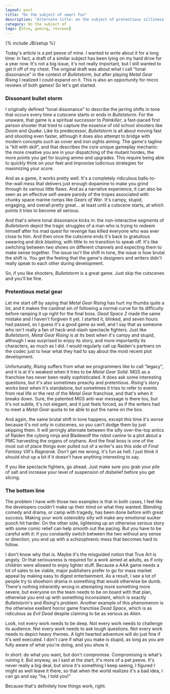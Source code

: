 ```yaml
---
layout: post
title: "On the subject of smart fun"
description: "Alternate title: on the subject of pretentious silliness"
category: On the subject of
tags: [otso, gaming, reviews]
---
```

{% include JB/setup %}

Today's article is a pet peeve of mine. I wanted to write about it for a long time: in fact, a draft of a similar subject has been lying on my hard drive for a year now. It's not a big issue, it's not really important, but I still wanted to get it off of my chest. The original draft was about what I call "tonal dissonance" in the context of _Bulletstorm_, but after playing _Metal Gear Rising_ I realized I could expand on it. This is also an opportunity for micro reviews of both games! So let's get started.

<!-- more -->

### Dissonant bullet storm

I originally defined "tonal dissonance" to describe the jarring shifts in tone that occurs every time a cutscene starts or ends in _Bulletstorm_. For the unaware, that game is a spiritual successor to _Painkiller_, a fast-paced first person shooter that tried to capture the essence of old school shooters like _Doom_ and _Quake_. Like its predecessor, _Bulletstorm_ is all about moving fast and shooting even faster, although it does also attempt to bridge with modern concepts such as cover and iron sights aiming. The game's tagline is "kill with skill", and that describes the core unique gameplay mechanic: the more creative you are in your dispatching of the mutant hordes, the more points you get for buying ammo and upgrades. This require being able to quickly think on your feet and improvise ludicrous strategies for maximizing your score.

And as a game, it works pretty well. It's a completely ridiculous balls-to-the-wall mess that delivers just enough dopamine to make you grind through its various little flaws. And as a narrative experience, it can also be seen as an effective self-aware parody of the tropes associated with chunky space marine romps like _Gears of War_. It's campy, stupid, engaging, and overall pretty great... at least until a cutscene starts, at which points it tries to become all serious.

And that's where tonal dissonance kicks in: the non-interactive segments of _Bulletstorm_ depict the tragic struggles of a man who is trying to redeem himself after his mad quest for revenge has killed everyone who was ever close to him. And then once the cutscene ends it's back to gratuitous swearing and dick blasting, with little to no transition to speak off. It's like switching between two shows on different channels and expecting them to make sense together. The issue isn't the shift in tone, the issue is how brutal the shift is. You get the feeling that the game's designers and writers didn't really speak to each other during development.

So, if you like shooters, _Bulletstorm_ is a great game. Just skip the cutscenes and you'll be fine.

### Pretentious metal gear

Let me start off by saying that _Metal Gear Rising_  has hurt my thumbs quite a lot, and it makes the cardinal sin of following a normal curve for its difficulty before ramping it up right for the final boss. _Dead Space 2_ made the same mistake and I haven't forgiven it yet. I started it, blinked, and seven hours had passed, so I guess it's a good game as well, and I say that as someone who isn't really a fan of hack-and-slash spectacle fighters. Just like _Bulletstorm_, _Metal Gear Rising_ is at its best when it's campy and stupid, although I was surprised to enjoy its story, and more importantly its characters, as much as I did. I would regularly call up Raiden's partners on the codec just to hear what they had to say about the most recent plot development.

Unfortunatly, _Rising_ suffers from what we programmers like to call "legacy", and it is at it's weakest when it tries to be _Metal Gear Solid_. MGS as a franchise has never been really sophisticated. It does ask some interesting questions, but it's also sometimes preachy and pretentious. _Rising_'s story works best when it's standalone, but sometimes it tries to refer to events from real life  or the rest of the _Metal Gear_ franchise, and that's when it breaks down. Sure, the patented MGS anti-war message is there too, but it's not subtle, it's not elegant, and it just feels forced, as if the writers had to meet a _Metal Gear_ quota to be able to put the name on the box.

And again, the same brutal shift in tone happens, except this time it's worse because it's not only in cutscenes, so you can't dodge them by just skipping them. It will jarringly alternate between the silly over-the-top antics of Raiden the cyborg ninja and Bladewolf the robot canine to a plot about a PMC harvesting the organs of orphans. And the final boss is one of the most out of place things ever pulled out of a writer's ass this side of _Final Fantasy VIII_'s _Ragnarok_. Don't get me wrong, it's fun as hell. I just think it should shut up a bit if it doesn't have anything interesting to say. 

If you like spectacle fighters, go ahead. Just make sure you grab your pile of salt and increase your level of suspension of disbelief before you get slicing.

### The bottom line

The problem I have with those two examples is that in both cases, I feel like the developers couldn't make up their mind on what they wanted. Blending comedy and drama, or camp with tragedy, has been done before with great success. Making your work ostensibly silly will make any emotional sucker punch hit harder. On the other side, lightening up an otherwise serious story with some comic relief can help smooth out the pacing. But you have to be careful with it: if you constantly switch between the two without any sense or direction, you end up with a schizophrenic mess that becomes hard to follow.

I don't know why that is. Maybe it's the misguided notion that True Art is angsty. Or that seriousness is required for a work aimed at adults, as if only children were allowed to enjoy lighter stuff. Because a AAA game needs a lot of sales to be viable, major publishers prefer to go for mass market appeal by making easy to digest entertainment. As a result, I see a lot of people try to shoehorn drama in something that would otherwise be dumb. There's nothing inherently wrong in attempting more something more severe, but everyone on the team needs to be on board with that plan, otherwise you end up with something inconsistent, which is exactly _Bulletstorm_'s and _Rising_'s problem. Another example of this phenomenon is the otherwise exellent horror game franchise _Dead Space_, which is as ridiculous as _Evil Dead_ despite claiming to be as serious as _Alien_.

Look, not every work needs to be deep. Not every work needs to challenge its audience. Not every work needs to ask tough questions. Not every work needs to depict heavy themes. A light hearted adventure will do just fine if it's well executed. I don't care if what you make is stupid, as long as you are fully aware of what you're doing, and you show it.

In short: do what you want, but don't compromise. Compromising is what's ruining it. But anyway, as I said at the start, it's more of a pet peeve. It's never really a big deal, but since it's something I keep seeing, I figured I might as well leave it there, so that when the world realizes it's a bad idea, I can go and say "ha, I told you!"

Because that's definitely how things work, right.